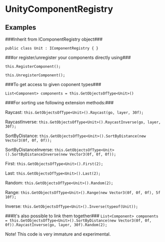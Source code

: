 # UnityComponentRegistry #
## Examples ##

###Inherit from IComponentRegistry object###

`public class Unit : IComponentRegistry
{
}`

###or register/unregister your components directly using###

`this.RegisterComponent();`

`this.UnregisterComponent();`

###To get access to given coponent types###

`List<Component> components = this.GetObjectsOfType<Unit>()`

###For sorting use following extension methods:###

Raycast: 
`this.GetObjectsOfType<Unit>().Raycast(go, layer, 30f);`

RaycastInverse: 
`this.GetObjectsOfType<Unit>().RaycastInverse(go, layer, 30f);`

SortByDistance: 
`this.GetObjectsOfType<Unit>().SortByDistance(new Vector3(0f, 0f, 0f));`

SortByDistanceInverse: 
`this.GetObjectsOfType<Unit>().SortByDistanceInverse(new Vector3(0f, 0f, 0f));`

First: 
`this.GetObjectsOfType<Unit>().First(2);`

Last: 
`this.GetObjectsOfType<Unit>().Last(2);`

Random: 
`this.GetObjectsOfType<Unit>().Random(2);`

Range: 
`this.GetObjectsOfType<Unit>().Range(new Vector3(0f, 0f, 0f), 5f 10f);`

Inverse: 
`this.GetObjectsOfType<Unit>().Inverse(typeof(Unit));`

###It's also possible to link them together###
`List<Component> components = this.GetObjectsOfType<Unit>().SortByDistance(new Vector3(0f, 0f, 0f)).RaycastInverse(go, layer, 30f).Random(2);`

Note!
This code is very immature and experimental.

